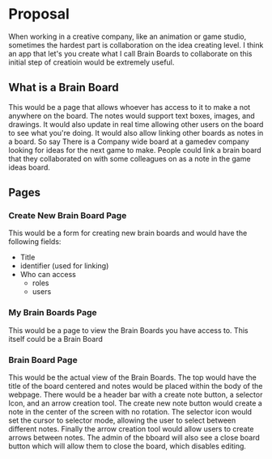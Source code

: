 #  Proposal
When working in a creative company, like an animation or game studio, sometimes the hardest part is collaboration on the idea creating level.  I think an app that let's you create what I call Brain Boards to collaborate on this initial step of creatioin would be extremely useful.

## What is a Brain Board
This would be a page that allows whoever has access to it to make a not anywhere on the board.  The notes would support text boxes, images, and drawings.  It would also update in real time allowing other users on the board to see what you're doing.  It would also allow linking other boards as notes in a board.  So say There is a Company wide board at a gamedev company looking for ideas for the next game to make.  People could link a brain board that they collaborated on with some colleagues on as a note in the game ideas board.

## Pages
### Create New Brain Board Page
This would be a form for creating new brain boards and would have the following fields:
- Title
- identifier (used for linking)
- Who can access
	- roles
	- users

### My Brain Boards Page
This would be a page to view the Brain Boards you have access to.  This itself could be a Brain Board

### Brain  Board Page
This would be the actual view of the Brain Boards.  The top would have the title of the board centered and notes would be placed within the body of the webpage.  There would be a header bar with a create note button, a selector Icon, and an arrow creation tool.  The create new note button would create a note in the center of the screen with no rotation.  The selector icon would set the cursor to selector mode, allowing the user to select between different notes.  Finally the arrow creation tool would allow users to create arrows between notes.  The admin of the bboard will also see a close board button which will allow them to close the board, which disables editing.